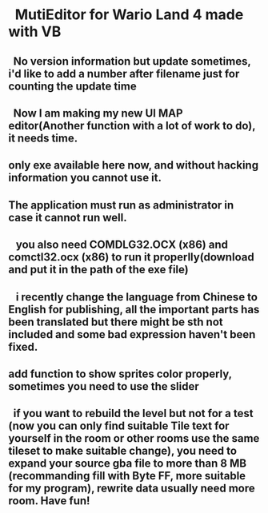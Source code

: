 #   MutiEditor for Wario Land 4 made with VB
##    No version information but update sometimes, i'd like to add a number after filename just for counting the update time
##    Now I am making my new UI MAP editor(Another function with a lot of work to do), it needs time.
##    only exe available here now, and without hacking information you cannot use it. 
##    The application must run as administrator in case it cannot run well.
##    you also need COMDLG32.OCX (x86) and comctl32.ocx (x86) to run it properlly(download and put it in the path of the exe file)
##    i recently change the language from Chinese to English for publishing, all the important parts has been translated but there might be sth not included and some bad expression haven't been fixed.
##    add function to show sprites color properly, sometimes you need to use the slider
##    if you want to rebuild the level but not for a test (now you can only find suitable Tile text for yourself in the room or other rooms use the same tileset to make suitable change), you need to expand your source gba file to more than 8 MB (recommanding fill with Byte FF, more suitable for my program), rewrite data usually need more room. Have fun!
